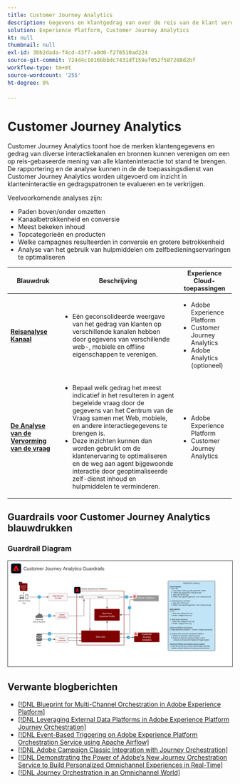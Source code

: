 ```yaml
---
title: Customer Journey Analytics
description: Gegevens en klantgedrag van over de reis van de klant verenigen en analyseren
solution: Experience Platform, Customer Journey Analytics
kt: null
thumbnail: null
exl-id: 3bb2dada-f4cd-43f7-a0d0-f276510ad224
source-git-commit: 724d4c1016bbbdc7431df159af052f587288d2bf
workflow-type: tm+mt
source-wordcount: '255'
ht-degree: 0%

---
```


# Customer Journey Analytics

Customer Journey Analytics toont hoe de merken klantengegevens en gedrag van diverse interactiekanalen en bronnen kunnen verenigen om een op reis-gebaseerde mening van alle klanteninteractie tot stand te brengen. De rapportering en de analyse kunnen in de de toepassingsdienst van Customer Journey Analytics worden uitgevoerd om inzicht in klanteninteractie en gedragspatronen te evalueren en te verkrijgen.

Veelvoorkomende analyses zijn:

* Paden boven/onder omzetten
* Kanaalbetrokkenheid en conversie
* Meest bekeken inhoud
* Topcategorieën en producten
* Welke campagnes resulteerden in conversie en grotere betrokkenheid
* Analyse van het gebruik van hulpmiddelen om zelfbedieningservaringen te optimaliseren

| Blauwdruk | Beschrijving | Experience Cloud-toepassingen |
|---|---|---|
| **[Reisanalyse Kanaal](digital-behavioral-data-consolidation.md)** | <ul><li>Eén geconsolideerde weergave van het gedrag van klanten op verschillende kanalen hebben door gegevens van verschillende web-, mobiele en offline eigenschappen te verenigen.</li></ul> | <ul><li>Adobe Experience Platform</li><li>Customer Journey Analytics</li><li>Adobe Analytics (optioneel)</li></ul> |
| **[De Analyse van de Vervorming van de vraag](call-deflect.md)** | <ul><li>Bepaal welk gedrag het meest indicatief in het resulteren in agent begeleide vraag door de gegevens van het Centrum van de Vraag samen met Web, mobiele, en andere interactiegegevens te brengen is.</li><li>Deze inzichten kunnen dan worden gebruikt om de klantenervaring te optimaliseren en de weg aan agent bijgewoonde interactie door geoptimaliseerde zelf-dienst inhoud en hulpmiddelen te verminderen.  </li></ul> | <ul><li>Adobe Experience Platform</li><li>Customer Journey Analytics</li> |

## Guardrails voor Customer Journey Analytics blauwdrukken

### Guardrail Diagram

<img src="assets/cja_guardrails.png" alt="Guardrail-diagram voor de Customer Journey Analytics-blauwdrukken" style="border:1px solid #4a4a4a" />


## Verwante blogberichten

* [[!DNL Blueprint for Multi-Channel Orchestration in Adobe Experience Platform]](https://medium.com/adobetech/blueprint-for-multi-channel-orchestration-in-adobe-experience-platform-c68317e94184)
* [[!DNL Leveraging External Data Platforms in Adobe Experience Platform Journey Orchestration]](https://medium.com/adobetech/leveraging-external-data-platforms-in-adobe-experience-platform-journey-orchestration-54fc6134fe17)
* [[!DNL Event-Based Triggering on Adobe Experience Platform Orchestration Service using Apache Airflow]](https://medium.com/adobetech/event-based-triggering-on-adobe-experience-platform-orchestration-service-using-apache-airflow-8607b28251f1)
* [[!DNL Adobe Campaign Classic Integration with Journey Orchestration]](https://medium.com/adobetech/adobe-campaign-classic-integration-with-journey-orchestration-ae577653281)
* [[!DNL Demonstrating the Power of Adobe’s New Journey Orchestration Service to Build Personalized Omnichannel Experiences in Real-Time]](https://medium.com/adobetech/demonstrating-the-power-of-adobes-new-journey-orchestration-service-to-build-personalized-aa60d88cd34)
* [[!DNL Journey Orchestration in an Omnichannel World]](https://medium.com/adobetech/journey-orchestration-in-an-omnichannel-world-3a2d32d556d9)
